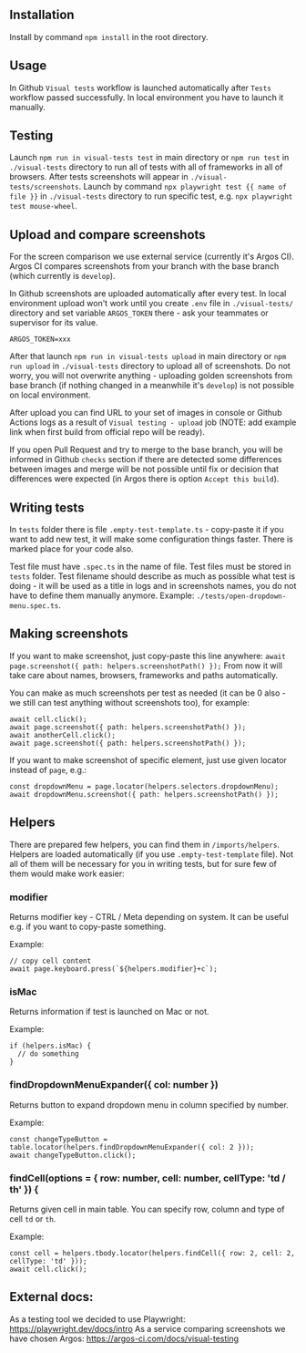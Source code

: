 ## Installation

Install by command `npm install` in the root directory.

## Usage

In Github `Visual tests` workflow is launched automatically after `Tests` workflow passed successfully. In local environment you have to launch it manually.

## Testing

Launch `npm run in visual-tests test` in main directory or `npm run test` in `./visual-tests` directory to run all of tests with all of frameworks in all of browsers. After tests screenshots will appear in `./visual-tests/screenshots`.
Launch by command `npx playwright test {{ name of file }}` in `./visual-tests` directory to run specific test, e.g. `npx playwright test mouse-wheel`.

## Upload and compare screenshots

For the screen comparison we use external service (currently it's Argos CI). Argos CI compares screenshots from your branch with the base branch (which currently is `develop`).

In Github screenshots are uploaded automatically after every test.
In local environment upload won't work until you create `.env` file in `./visual-tests/` directory and set variable `ARGOS_TOKEN` there - ask your teammates or supervisor for its value.

```
ARGOS_TOKEN=xxx
```

After that launch `npm run in visual-tests upload` in main directory or `npm run upload` in `./visual-tests` directory to upload all of screenshots. Do not worry, you will not overwrite anything - uploading golden screenshots from base branch (if nothing changed in a meanwhile it's `develop`) is not possible on local environment.

After upload you can find URL to your set of images in console or Github Actions logs as a result of `Visual testing - upload` job (NOTE: add example link when first build from official repo will be ready).

If you open Pull Request and try to merge to the base branch, you will be informed in Github `checks` section if there are detected some differences between images and merge will be not possible until fix or decision that differences were expected (in Argos there is option `Accept this build`).

## Writing tests

In `tests` folder there is file `.empty-test-template.ts` - copy-paste it if you want to add new test, it will make some configuration things faster. There is marked place for your code also.

Test file must have `.spec.ts` in the name of file.
Test files must be stored in `tests` folder.
Test filename should describe as much as possible what test is doing - it will be used as a title in logs and in screenshots names, you do not have to define them manually anymore. Example: `./tests/open-dropdown-menu.spec.ts`.

## Making screenshots

If you want to make screenshot, just copy-paste this line anywhere:
`await page.screenshot({ path: helpers.screenshotPath() });`
From now it will take care about names, browsers, frameworks and paths automatically.

You can make as much screenshots per test as needed (it can be 0 also - we still can test anything without screenshots too), for example:

```
await cell.click();
await page.screenshot({ path: helpers.screenshotPath() });
await anotherCell.click();
await page.screenshot({ path: helpers.screenshotPath() });
```

If you want to make screenshot of specific element, just use given locator instead of `page`, e.g.:

```
const dropdownMenu = page.locator(helpers.selectors.dropdownMenu);
await dropdownMenu.screenshot({ path: helpers.screenshotPath() });
```

## Helpers

There are prepared few helpers, you can find them in `/imports/helpers`. Helpers are loaded automatically (if you use `.empty-test-template` file). Not all of them will be necessary for you in writing tests, but for sure few of them would make work easier:

### modifier
Returns modifier key - CTRL / Meta depending on system. It can be useful e.g. if you want to copy-paste something.

Example:
```
// copy cell content
await page.keyboard.press(`${helpers.modifier}+c`);
```

### isMac
Returns information if test is launched on Mac or not.

Example:
```
if (helpers.isMac) {
  // do something
}
```

### findDropdownMenuExpander({ col: number })
Returns button to expand dropdown menu in column specified by number.

Example:
```
const changeTypeButton = table.locator(helpers.findDropdownMenuExpander({ col: 2 }));
await changeTypeButton.click();
```

### findCell(options = { row: number, cell: number, cellType: 'td / th' }) {
Returns given cell in main table. You can specify row, column and type of cell `td` or `th`.

Example:
```
const cell = helpers.tbody.locator(helpers.findCell({ row: 2, cell: 2, cellType: 'td' }));
await cell.click();
```

## External docs:
As a testing tool we decided to use Playwright: https://playwright.dev/docs/intro
As a service comparing screenshots we have chosen Argos: https://argos-ci.com/docs/visual-testing
